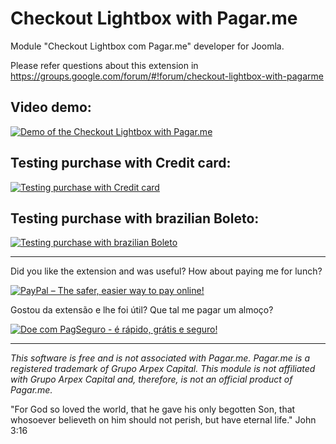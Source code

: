 
# Checkout Lightbox with Pagar.me

Module "Checkout Lightbox com Pagar.me" developer for Joomla.

Please refer questions about this extension in https://groups.google.com/forum/#!forum/checkout-lightbox-with-pagarme

## Video demo:
[![Demo of the Checkout Lightbox with Pagar.me](https://i.vimeocdn.com/video/655585553.webp?mw=960&mh=540)](https://player.vimeo.com/video/234082768)

## Testing purchase with Credit card:
[![Testing purchase with Credit card](https://i.vimeocdn.com/video/655588284.webp?mw=960&mh=540)](https://player.vimeo.com/video/233767530)

## Testing purchase with brazilian Boleto:
[![Testing purchase with brazilian Boleto](https://i.vimeocdn.com/video/655587785.webp?mw=960&mh=540)](https://player.vimeo.com/video/233767694)

***

Did you like the extension and was useful? How about paying me for lunch?

[![PayPal – The safer, easier way to pay online!](https://www.paypalobjects.com/en_US/GB/i/btn/btn_donateCC_LG.gif)](https://www.paypal.com/cgi-bin/webscr?cmd=_s-xclick&hosted_button_id=9EMLYYY3VQKVG)

Gostou da extensão e lhe foi útil? Que tal me pagar um almoço?

[![Doe com PagSeguro - é rápido, grátis e seguro!](https://stc.pagseguro.uol.com.br/public/img/botoes/doacoes/205x30-doar-azul.gif)](https://pag.ae/bmm4Bc5)

***

*This software is free and is not associated with Pagar.me. Pagar.me is a registered trademark of Grupo Arpex Capital. This module is not affiliated with Grupo Arpex Capital and, therefore, is not an official product of Pagar.me.*

"For God so loved the world, that he gave his only begotten Son, that whosoever believeth on him should not perish, but have eternal life." John 3:16